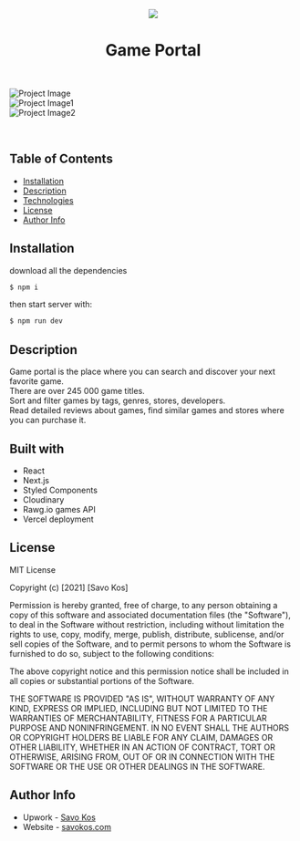 <p align="center"><a href="https://savokos.com" target="_blank" rel="noopener noreferrer"><img src="https://res.cloudinary.com/dicynt7ms/image/upload/v1623090690/game-portal/logo_pj7xg0.png"></a></p>
<h1 align="center">Game Portal</h1>

<br>

![Project Image](https://res.cloudinary.com/dicynt7ms/image/upload/q_65/v1630440609/important/screencapture-gameportal-savokos-2021-08-31-22_06_28_ga67bi.png) <br>
![Project Image1](https://res.cloudinary.com/dicynt7ms/image/upload/q_65/v1630440610/important/screencapture-gameportal-savokos-games-2021-08-31-22_07_11_snaq03.png) <br>
![Project Image2](https://res.cloudinary.com/dicynt7ms/image/upload/v1630440567/important/screencapture-gameportal-savokos-games-grand-theft-auto-v-2021-08-31-22_07_56_kalb8o.png)

<br>

## Table of Contents

- [Installation](#installation)
- [Description](#description)
- [Technologies](#technologies)
- [License](#license)
- [Author Info](#author-info)

## Installation

download all the dependencies

```bash
$ npm i
```

then start server with:

```bash
$ npm run dev
```

## Description

Game portal is the place where you can search and discover your next favorite game.<br>There are over 245 000 game titles. <br>Sort and filter games by tags, genres, stores, developers.<br>Read detailed reviews about games, find similar games and stores where you can purchase it.

## Built with

- React
- Next.js
- Styled Components
- Cloudinary
- Rawg.io games API
- Vercel deployment

## License

MIT License

Copyright (c) [2021] [Savo Kos]

Permission is hereby granted, free of charge, to any person obtaining a copy
of this software and associated documentation files (the "Software"), to deal
in the Software without restriction, including without limitation the rights
to use, copy, modify, merge, publish, distribute, sublicense, and/or sell
copies of the Software, and to permit persons to whom the Software is
furnished to do so, subject to the following conditions:

The above copyright notice and this permission notice shall be included in all
copies or substantial portions of the Software.

THE SOFTWARE IS PROVIDED "AS IS", WITHOUT WARRANTY OF ANY KIND, EXPRESS OR
IMPLIED, INCLUDING BUT NOT LIMITED TO THE WARRANTIES OF MERCHANTABILITY,
FITNESS FOR A PARTICULAR PURPOSE AND NONINFRINGEMENT. IN NO EVENT SHALL THE
AUTHORS OR COPYRIGHT HOLDERS BE LIABLE FOR ANY CLAIM, DAMAGES OR OTHER
LIABILITY, WHETHER IN AN ACTION OF CONTRACT, TORT OR OTHERWISE, ARISING FROM,
OUT OF OR IN CONNECTION WITH THE SOFTWARE OR THE USE OR OTHER DEALINGS IN THE
SOFTWARE.

## Author Info

- Upwork - [Savo Kos](https://links.savokos.com/upwork)
- Website - [savokos.com](https://savokos.com)
